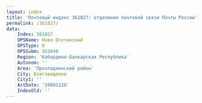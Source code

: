 ```yaml
---
layout: index
title: 'Почтовый индекс 361027: отделение почтовой связи Почты России'
permalink: /361027/
data:
    Index: 361027
    OPSName: Ново-Осетинский
    OPSType: О
    OPSSubm: 361040
    Region: 'Кабардино-Балкарская Республика'
    Autonom: ''
    Area: 'Прохладненский район'
    City: Благовещенка
    City1: ''
    ActDate: '20081126'
    IndexOld: ''
---
```

